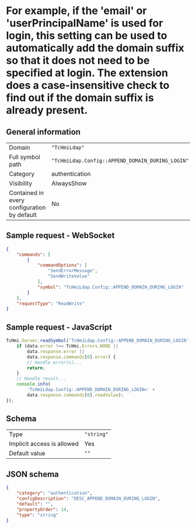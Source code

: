 # For example, if the 'email' or 'userPrincipalName' is used for login, this setting can be used to automatically add the domain suffix so that it does not need to be specified at login. The extension does a case-insensitive check to find out if the domain suffix is already present.

## General information

|  |  |
| - | - |
| Domain | `"TcHmiLdap"` |
| Full symbol path | `"TcHmiLdap.Config::APPEND_DOMAIN_DURING_LOGIN"` |
| Category | authentication |
| Visibility | AlwaysShow |
| Contained in every configuration by default | No |

## Sample request - WebSocket

```json
{
    "commands": [
        {
            "commandOptions": [
                "SendErrorMessage",
                "SendWriteValue"
            ],
            "symbol": "TcHmiLdap.Config::APPEND_DOMAIN_DURING_LOGIN"
        }
    ],
    "requestType": "ReadWrite"
}
```

## Sample request - JavaScript

```javascript
TcHmi.Server.readSymbol('TcHmiLdap.Config::APPEND_DOMAIN_DURING_LOGIN', data => {
    if (data.error !== TcHmi.Errors.NONE ||
        data.response.error ||
        data.response.commands[0].error) {
        // Handle error(s)...
        return;
    }
    // Handle result...
    console.info(
        'TcHmiLdap.Config::APPEND_DOMAIN_DURING_LOGIN=' +
        data.response.commands[0].readValue);
});
```

## Schema

|  |  |
| - | - |
| Type | `"string"` |
| Implicit access is allowed | Yes |
| Default value | `""` |

## JSON schema

```json
{
    "category": "authentication",
    "configDescription": "DESC_APPEND_DOMAIN_DURING_LOGIN",
    "default": "",
    "propertyOrder": 14,
    "type": "string"
}
```
